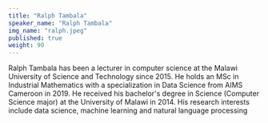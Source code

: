 ```yaml
---
title: "Ralph Tambala"
speaker_name: "Ralph Tambala"
img_name: "ralph.jpeg"
published: true
weight: 90
---
```


Ralph Tambala has been a lecturer in computer science at the Malawi University of Science and Technology since 2015. He holds an MSc in Industrial Mathematics with a specialization in Data Science from AIMS Cameroon in 2019. He received his bachelor's degree in Science (Computer Science major) at the University of Malawi in 2014. His research interests include data science, machine learning and natural language processing
